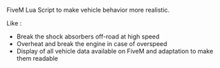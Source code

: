 FiveM Lua Script to make vehicle behavior more realistic.

Like :
- Break the shock absorbers off-road at high speed
- Overheat and break the engine in case of overspeed
- Display of all vehicle data available on FiveM and adaptation to make them readable
